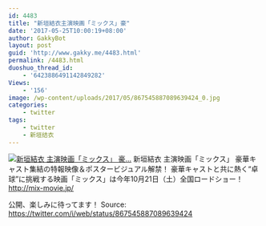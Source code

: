 ```yaml
---
id: 4483
title: "新垣結衣主演映画「ミックス」豪"
date: '2017-05-25T10:00:19+08:00'
author: GakkyBot
layout: post
guid: 'http://www.gakky.me/4483.html'
permalink: /4483.html
duoshuo_thread_id:
    - '6423886491142849282'
Views:
    - '156'
image: /wp-content/uploads/2017/05/867545887089639424_0.jpg
categories:
    - twitter
tags:
    - twitter
    - 新垣结衣
---
```


[![新垣結衣
主演映画「ミックス」
豪...](http://www.yui-aragaki.org/wp-content/uploads/2017/05/867545887089639424_0.jpg)](http://www.yui-aragaki.org/wp-content/uploads/2017/05/867545887089639424_0.jpg)
新垣結衣
主演映画「ミックス」
豪華キャスト集結の特報映像＆ポスタービジュアル解禁！
豪華キャストと共に熱く“卓球”に挑戦する映画「ミックス」は今年10月21日（土）全国ロードショー！http://mix-movie.jp/

公開、楽しみに待ってます！
Source: <https://twitter.com/i/web/status/867545887089639424>
